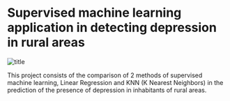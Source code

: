 # Supervised machine learning application in detecting depression in rural areas
![title](https://user-images.githubusercontent.com/69726163/180107216-02c04e3d-3a1a-42a5-91f5-1971b4246e7f.jpg)

This project consists of the comparison of 2 methods of supervised machine learning, Linear Regression and KNN (K Nearest Neighbors) in the prediction of the presence of depression in inhabitants of rural areas.
